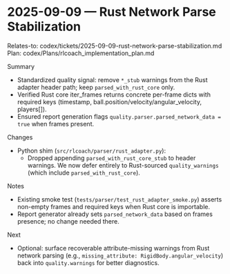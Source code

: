 # 2025-09-09 — Rust Network Parse Stabilization

Relates-to: codex/tickets/2025-09-09-rust-network-parse-stabilization.md
Plan: codex/Plans/rlcoach_implementation_plan.md

Summary
- Standardized quality signal: remove `*_stub` warnings from the Rust adapter header path; keep `parsed_with_rust_core` only.
- Verified Rust core iter_frames returns concrete per-frame dicts with required keys (timestamp, ball.position/velocity/angular_velocity, players[]).
- Ensured report generation flags `quality.parser.parsed_network_data = true` when frames present.

Changes
- Python shim (`src/rlcoach/parser/rust_adapter.py`):
  - Dropped appending `parsed_with_rust_core_stub` to header warnings. We now defer entirely to Rust-sourced `quality_warnings` (which include `parsed_with_rust_core`).

Notes
- Existing smoke test (`tests/parser/test_rust_adapter_smoke.py`) asserts non-empty frames and required keys when Rust core is importable.
- Report generator already sets `parsed_network_data` based on frames presence; no change needed there.

Next
- Optional: surface recoverable attribute-missing warnings from Rust network parsing (e.g., `missing_attribute: RigidBody.angular_velocity`) back into `quality.warnings` for better diagnostics.

